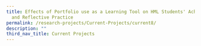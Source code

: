 ```yaml
---
title: Effects of Portfolio use as a Learning Tool on HML Students' Achievements
  and Reflective Practice
permalink: /research-projects/Current-Projects/current8/
description: ""
third_nav_title: Current Projects
---
```

